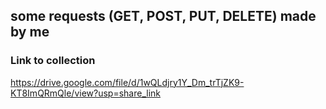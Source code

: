 ## some requests (GET, POST, PUT, DELETE) made by me

### Link to collection

https://drive.google.com/file/d/1wQLdjry1Y_Dm_trTjZK9-KT8ImQRmQle/view?usp=share_link
